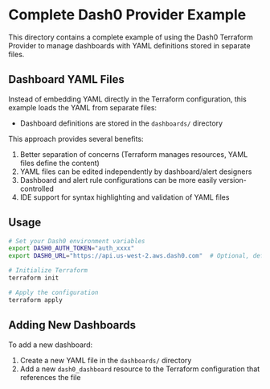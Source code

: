# Complete Dash0 Provider Example

This directory contains a complete example of using the Dash0 Terraform Provider to manage dashboards with YAML definitions stored in separate files.

## Dashboard YAML Files

Instead of embedding YAML directly in the Terraform configuration, this example loads the YAML from separate files:

- Dashboard definitions are stored in the `dashboards/` directory

This approach provides several benefits:

1. Better separation of concerns (Terraform manages resources, YAML files define the content)
2. YAML files can be edited independently by dashboard/alert designers
3. Dashboard and alert rule configurations can be more easily version-controlled
4. IDE support for syntax highlighting and validation of YAML files

## Usage

```bash
# Set your Dash0 environment variables
export DASH0_AUTH_TOKEN="auth_xxxx"
export DASH0_URL="https://api.us-west-2.aws.dash0.com"  # Optional, defaults to https://api.us-west-2.aws.dash0.com

# Initialize Terraform
terraform init

# Apply the configuration
terraform apply
```

## Adding New Dashboards

To add a new dashboard:

1. Create a new YAML file in the `dashboards/` directory
2. Add a new `dash0_dashboard` resource to the Terraform configuration that references the file
